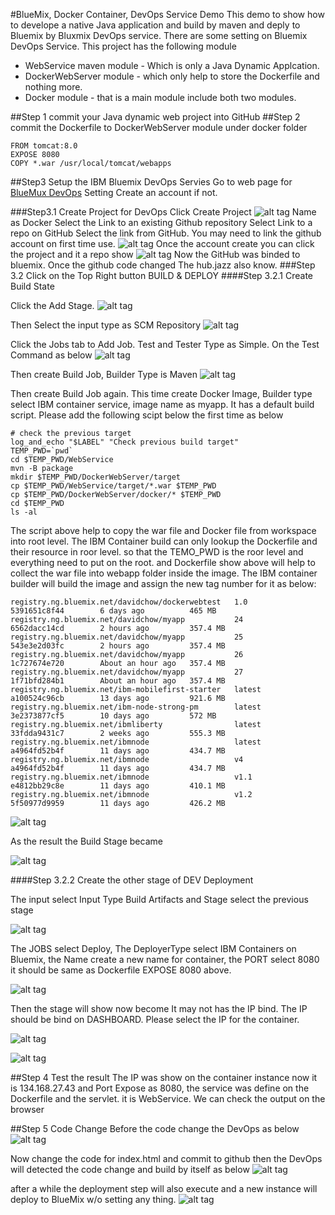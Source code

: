 #BlueMix, Docker Container, DevOps Service Demo
This demo to show how to develope a native Java application and build by maven and deply to Bluemix by  Bluxmix DevOps service. There are some setting on Bluemix DevOps Service.
This project has the following module
- WebService maven module - Which is only a Java Dynamic Applcation.
- DockerWebServer module - which only help to store the Dockerfile and nothing more.
- Docker module - that is a main module include both two modules.

##Step 1 commit your Java dynamic web project into GitHub
##Step 2 commit the Dockerfile to DockerWebServer module under docker folder
```docker
FROM tomcat:8.0
EXPOSE 8080
COPY *.war /usr/local/tomcat/webapps
```
##Step3 Setup the IBM Bluemix DevOps Servies 
Go to web page for [BlueMux DevOps](https://hub.jazz.net/) Setting
Create an account if not.

###Step3.1 Create Project for DevOps
Click Create Project
![alt tag](https://cloud.githubusercontent.com/assets/4963861/14249375/0aa5e8b0-faac-11e5-97b5-363fb6dc44a2.png)
Name as Docker
Select the Link to an existing Github repository
Select Link to a repo on GitHub
Select the link from GitHub. You may need to link the github account on first time use.
![alt tag](https://cloud.githubusercontent.com/assets/4963861/14249384/0ec4e158-faac-11e5-8b90-382e51b32ee0.png)
Once the account create you can click the project and it a repo show
![alt tag](https://cloud.githubusercontent.com/assets/4963861/14249391/14a5a72e-faac-11e5-995f-9fb868a46683.png)
Now the GitHub was binded to bluemix. Once the github code changed The hub.jazz also know.
###Step 3.2 Click on the Top Right button BUILD & DEPLOY
####Step 3.2.1 Create Build State

Click the Add Stage. 
![alt tag](https://cloud.githubusercontent.com/assets/4963861/14249849/559b67da-faae-11e5-8971-c92335491426.png)

Then Select the input type as SCM Repository
![alt tag](https://cloud.githubusercontent.com/assets/4963861/14249870/659de4d2-faae-11e5-88f8-81476d0177ec.png)

Click the Jobs tab to Add Job. Test and Tester Type as Simple. On the Test Command as below
![alt tag](https://cloud.githubusercontent.com/assets/4963861/14249872/6b09fbe0-faae-11e5-91cb-c431b6817037.png)

Then create Build Job, Builder Type is Maven 
![alt tag](https://cloud.githubusercontent.com/assets/4963861/14249939/c1388068-faae-11e5-89f7-bbadd7ad888c.png)

Then create Build Job again. This time create Docker Image, Builder type select IBM container service, image name as myapp. It has a default build script. Please add the following scipt below the first time as below
```
# check the previous target
log_and_echo "$LABEL" "Check previous build target"
TEMP_PWD=`pwd`
cd $TEMP_PWD/WebService
mvn -B package
mkdir $TEMP_PWD/DockerWebServer/target
cp $TEMP_PWD/WebService/target/*.war $TEMP_PWD
cp $TEMP_PWD/DockerWebServer/docker/* $TEMP_PWD
cd $TEMP_PWD
ls -al
```
The script above help to copy the war file and Docker file from workspace into root level. The IBM Container build can only lookup the Dockerfile and their resource in roor level. so that the TEMO_PWD is the roor level and everything need to put on the root.
and Dockerfile show above will help to collect the war file into webapp folder inside the image. The IBM container builder will build the image and assign the new tag number for it as below:
```
registry.ng.bluemix.net/davidchow/dockerwebtest   1.0                 5391651c8f44        6 days ago          465 MB
registry.ng.bluemix.net/davidchow/myapp           24                  6562dacc14cd        2 hours ago         357.4 MB
registry.ng.bluemix.net/davidchow/myapp           25                  543e3e2d03fc        2 hours ago         357.4 MB
registry.ng.bluemix.net/davidchow/myapp           26                  1c727674e720        About an hour ago   357.4 MB
registry.ng.bluemix.net/davidchow/myapp           27                  1f71bfd284b1        About an hour ago   357.4 MB
registry.ng.bluemix.net/ibm-mobilefirst-starter   latest              a100524c96cb        13 days ago         921.6 MB
registry.ng.bluemix.net/ibm-node-strong-pm        latest              3e2373877cf5        10 days ago         572 MB
registry.ng.bluemix.net/ibmliberty                latest              33fdda9431c7        2 weeks ago         555.3 MB
registry.ng.bluemix.net/ibmnode                   latest              a4964fd52b4f        11 days ago         434.7 MB
registry.ng.bluemix.net/ibmnode                   v4                  a4964fd52b4f        11 days ago         434.7 MB
registry.ng.bluemix.net/ibmnode                   v1.1                e4812bb29c8e        11 days ago         410.1 MB
registry.ng.bluemix.net/ibmnode                   v1.2                5f50977d9959        11 days ago         426.2 MB
```
![alt tag](https://cloud.githubusercontent.com/assets/4963861/14249873/71448bd8-faae-11e5-8d32-0c980d865b43.png)

As the result the Build Stage became

![alt tag](https://cloud.githubusercontent.com/assets/4963861/14249877/751afc74-faae-11e5-93a6-d88e3d147a01.png)

####Step 3.2.2 Create the other stage of DEV Deployment

The input select Input Type Build Artifacts and Stage select the previous stage

![alt tag](https://cloud.githubusercontent.com/assets/4963861/14250465/1f9a36ea-fab1-11e5-9479-5e5adb34cabf.png)

The JOBS select Deploy, The DeployerType select IBM Containers on Bluemix, the Name create a new name for container, the PORT select 8080 it should be same as Dockerfile EXPOSE 8080 above.

![alt tag](https://cloud.githubusercontent.com/assets/4963861/14250466/1f9d6572-fab1-11e5-8965-54737dffcd2d.png)

Then the stage will show now become It may not has the IP bind. The IP should be bind on DASHBOARD. Please select the IP for the container.

![alt tag](https://cloud.githubusercontent.com/assets/4963861/14250462/1f582142-fab1-11e5-80c1-e20517ae4739.png)

![alt tag](https://cloud.githubusercontent.com/assets/4963861/14250455/18709f4e-fab1-11e5-8f6f-219593906eb6.png)


##Step 4 Test the result
The IP was show on the container instance now it is 134.168.27.43 and Port Expose as 8080, the service was define on the Dockerfile and the servlet. it is WebService. We can check the output on the browser

##Step 5 Code Change
Before the code change the DevOps as below
![alt tag]()

Now change the code for index.html and commit to github then the DevOps will detected the code change and build by itself as below
![alt tag]()

after a while the deployment step will also execute and a new instance will deploy to BlueMix w/o setting any thing.
![alt tag]()



